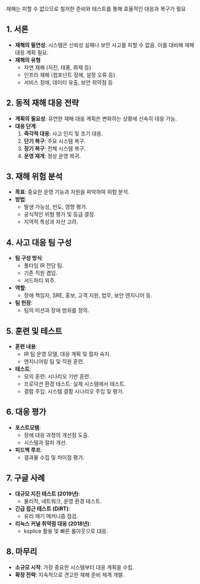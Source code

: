 재해는 피할 수 없으므로 철저한 준비와 테스트를 통해 효율적인 대응과 복구가 필요

## 1. 서론
- **재해의 필연성**: 시스템은 신뢰성 실패나 보안 사고를 피할 수 없음. 이를 대비해 재해 대응 계획 필요.
- **재해의 유형**
  - 자연 재해 (지진, 태풍, 화재 등)
  - 인프라 재해 (컴포넌트 장애, 설정 오류 등)
  - 서비스 장애, 데이터 유출, 보안 취약점 등

## 2. 동적 재해 대응 전략
- **계획의 필요성**: 유연한 재해 대응 계획은 변화하는 상황에 신속히 대응 가능.
- **대응 단계**:
  1. **즉각적 대응**: 사고 인지 및 초기 대응.
  2. **단기 복구**: 주요 시스템 복구.
  3. **장기 복구**: 전체 시스템 복구.
  4. **운영 재개**: 정상 운영 복귀.

## 3. 재해 위험 분석
- **목표**: 중요한 운영 기능과 자원을 파악하여 위험 분석.
- **방법**:
  - 발생 가능성, 빈도, 영향 평가.
  - 공식적인 위험 평가 및 등급 결정.
  - 지역적 특성과 자산 고려.

## 4. 사고 대응 팀 구성
- **팀 구성 방식**:
  - 풀타임 IR 전담 팀.
  - 기존 직원 겸임.
  - 서드파티 외주.
- **역할**:
  - 장애 책임자, SRE, 홍보, 고객 지원, 법무, 보안 엔지니어 등.
- **팀 헌장**:
  - 팀의 미션과 장애 범위를 정의.

## 5. 훈련 및 테스트
- **훈련 내용**:
  - IR 팀 운영 모델, 대응 계획 및 절차 숙지.
  - 엔지니어링 팀 및 직원 훈련.
- **테스트**:
  - 모의 훈련: 시나리오 기반 훈련.
  - 프로덕션 환경 테스트: 실제 시스템에서 테스트.
  - 결함 주입: 시스템 결함 시나리오 주입 및 평가.

## 6. 대응 평가
- **포스트모템**:
  - 장애 대응 과정의 개선점 도출.
  - 시스템과 절차 개선.
- **피드백 루프**:
  - 결과물 수집 및 차이점 평가.

## 7. 구글 사례
- **대규모 지진 테스트 (2019년)**:
  - 물리적, 네트워크, 운영 환경 테스트.
- **긴급 접근 테스트 (DiRT)**:
  - 유리 깨기 메커니즘 점검.
- **리눅스 커널 취약점 대응 (2018년)**:
  - ksplice 활용 및 빠른 롤아웃으로 대응.

## 8. 마무리
- **소규모 시작**: 가장 중요한 시스템부터 대응 계획을 수립.
- **확장 전략**: 지속적으로 견고한 재해 준비 체계 개발.

